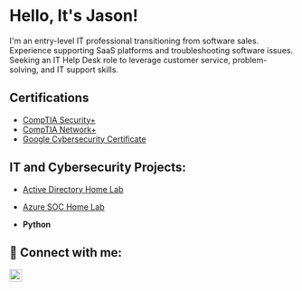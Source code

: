 <h1>Hello, It's Jason!</h1> <p>I'm an entry-level IT professional transitioning from software sales. Experience supporting SaaS platforms and
troubleshooting software issues. Seeking an IT Help Desk role to leverage customer service, problem-solving, and
IT support skills.</p>

<h2>Certifications</h2>

- [CompTIA Security+](https://www.credly.com/badges/d1779d20-7ab6-4d7a-848a-3d3b3ad5f783/public_url)
- [CompTIA Network+](https://www.credly.com/badges/2e9f02f1-4422-4175-9d40-3c686c7dc66f/public_url)
- [Google Cybersecurity Certificate](https://www.credly.com/badges/e7f6a37d-6c25-421d-a541-c37f4dba1de5/public_url)

<h2>IT and Cybersecurity Projects:</h2>

- [Active Directory Home Lab](https://github.com/jasonfrink/ActiveDirectoryLab)

- [Azure SOC Home Lab](https://github.com/jasonfrink/Azure-SOC/tree/main)
  
- <b>Python</b>
 
<h2> 🤳 Connect with me:</h2>

[<img align="left" alt="JasonFrink | LinkedIn" width="22px" src="https://cdn.jsdelivr.net/npm/simple-icons@v3/icons/linkedin.svg" />][linkedin]

[linkedin]: https://linkedin.com/in/jasonfrink

<!--

Here are some ideas to get you started:

- 🔭 I’m currently working on ...
- 🌱 I’m currently learning ...
- 👯 I’m looking to collaborate on ...
- 🤔 I’m looking for help with ...
- 💬 Ask me about ...
- 📫 How to reach me: ...
- 😄 Pronouns: ...
- ⚡ Fun fact: ...
-->
